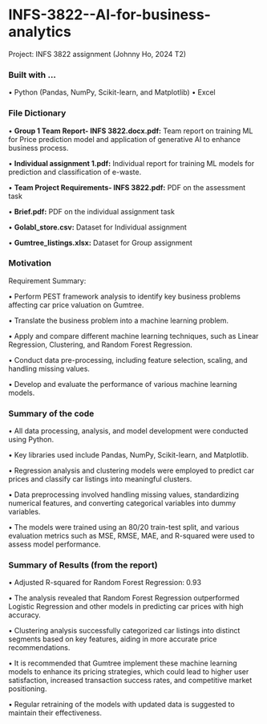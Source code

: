 # INFS-3822--AI-for-business-analytics
Project: INFS 3822 assignment (Johnny Ho, 2024 T2)

### **Built with …**
•	Python (Pandas, NumPy, Scikit-learn, and Matplotlib)
•	Excel   

### **File Dictionary**
•	**Group 1 Team Report- INFS 3822.docx.pdf:** Team report on training ML for Price prediction model and application of generative AI to enhance business process. 

•	**Individual assignment 1.pdf:** Individual report for training ML models for prediction and classification of e-waste. 

•	**Team Project Requirements- INFS 3822.pdf:** PDF on the assessment task

•	**Brief.pdf:** PDF on the individual assignment task

•	**Golabl_store.csv:** Dataset for Individual assignment

•	**Gumtree_listings.xlsx:** Dataset for Group assignment 

### **Motivation**
Requirement Summary:

•	Perform PEST framework analysis to identify key business problems affecting car price valuation on Gumtree.

•	Translate the business problem into a machine learning problem.

•	Apply and compare different machine learning techniques, such as Linear Regression, Clustering, and Random Forest Regression.

•	Conduct data pre-processing, including feature selection, scaling, and handling missing values.

•	Develop and evaluate the performance of various machine learning models.

### **Summary of the code**

•	All data processing, analysis, and model development were conducted using Python.

•	Key libraries used include Pandas, NumPy, Scikit-learn, and Matplotlib.

•	Regression analysis and clustering models were employed to predict car prices and classify car listings into meaningful clusters.

•	Data preprocessing involved handling missing values, standardizing numerical features, and converting categorical variables into dummy variables.

•	The models were trained using an 80/20 train-test split, and various evaluation metrics such as MSE, RMSE, MAE, and R-squared were used to assess model performance.

### **Summary of Results (from the report)**

•	Adjusted R-squared for Random Forest Regression: 0.93

•	The analysis revealed that Random Forest Regression outperformed Logistic Regression and other models in predicting car prices with high accuracy.

•	Clustering analysis successfully categorized car listings into distinct segments based on key features, aiding in more accurate price recommendations.

•	It is recommended that Gumtree implement these machine learning models to enhance its pricing strategies, which could lead to higher user satisfaction, increased transaction success rates, and competitive market positioning.

•	Regular retraining of the models with updated data is suggested to maintain their effectiveness.

